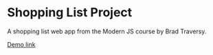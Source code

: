 # Shopping List Project

A shopping list web app from the Modern JS course by Brad Traversy.

[Demo link](https://shopping-list-app-yellow.vercel.app/)
